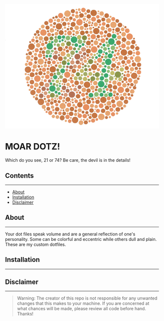 ![MOAR DOTZ!](./img/dotz.png)

# MOAR DOTZ!
Which do you see, 21 or 74? Be care, the devil is in the details!

## Contents
---
  * [About](#About)
  * [Installation](#Installation)
  * [Disclaimer](#Disclaimer)

## About
---
Your dot files speak volume and are a general reflection of one's personality. Some can be colorful and eccentric while others dull and plain. These are my custom dotfiles.

## Installation
---

## Disclaimer
---
> Warning: The creator of this repo is not responsible for any unwanted changes that this makes to your machine. If you are concerned at what chances will be made, please review all code before hand. Thanks!
